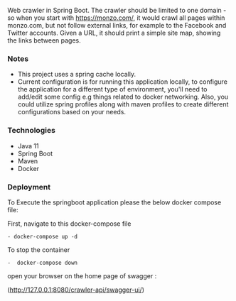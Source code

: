 Web crawler in Spring Boot. The crawler should be limited to one domain - so when you start with https://monzo.com/, it
would crawl all pages within monzo.com, but not follow external links, for example to the Facebook and Twitter accounts.
Given a URL, it should print a simple site map, showing the links between pages.

### Notes

- This project uses a spring cache locally.
- Current configuration is for running this application locally, to configure the application for a different type of
  environment, you'll need to add/edit some config e.g things related to docker networking. Also, you could utilize
  spring profiles along with maven profiles to create different configurations based on your needs.

### Technologies

- Java 11
- Spring Boot
- Maven
- Docker

### Deployment

To Execute the springboot application please the below docker compose file:

First, navigate to this docker-compose file

```
- docker-compose up -d
```

To stop the container

```
-  docker-compose down
```

open your browser on the home page of swagger :

(http://127.0.0.1:8080/crawler-api/swagger-ui/)